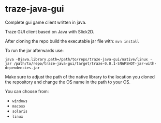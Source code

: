 # traze-java-gui
Complete gui game client written in java.

Traze GUI client based on Java with Slick2D.

After cloning the repo build the executable jar file with:
`mvn install`
  
To run the jar afterwards use:  
  
```
java -Djava.library.path=/path/to/repo/traze-java-gui/native/linux -jar /path/to/repo/traze-java-gui/target/traze-0.0.1-SNAPSHOT-jar-with-dependencies.jar
```

Make sure to adjust the path of the native library to the location you cloned the repository and change the OS name in the path to your OS.

You can choose from:
- `windows`
- `macosx`
- `solaris`
- `linux`
